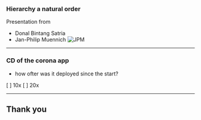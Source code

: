 ### Hierarchy a natural order

Presentation from

- Donal Bintang Satria
- Jan-Philip Muennich
  ![JPM](Bewerbungsbild_Münnich.jpg)

---

### CD of the corona app

- how ofter was it deployed since the start?

[ ] 10x
[ ] 20x

---

## Thank you
